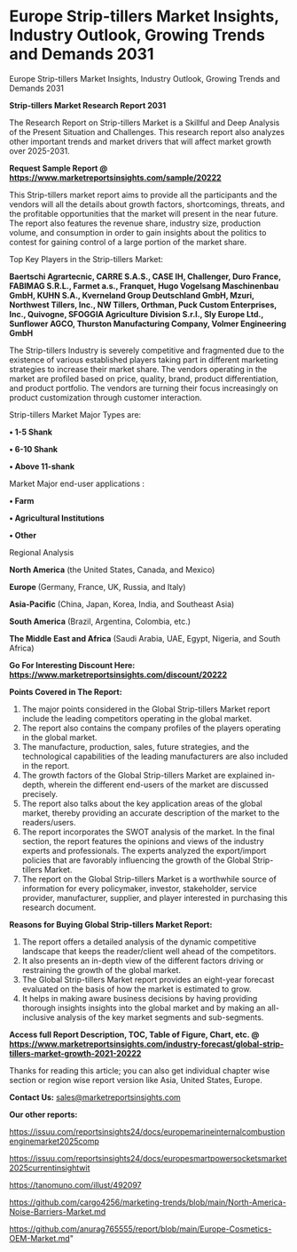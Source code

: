 # Europe Strip-tillers Market Insights, Industry Outlook, Growing Trends and Demands 2031
Europe Strip-tillers Market Insights, Industry Outlook, Growing Trends and Demands 2031

<strong>Strip-tillers Market Research Report 2031</strong>

The Research Report on Strip-tillers Market is a Skillful and Deep Analysis of the Present Situation and Challenges. This research report also analyzes other important trends and market drivers that will affect market growth over 2025-2031.

<strong>Request Sample Report @ <a href=https://www.marketreportsinsights.com/sample/20222>https://www.marketreportsinsights.com/sample/20222</a></strong>

This Strip-tillers market report aims to provide all the participants and the vendors will all the details about growth factors, shortcomings, threats, and the profitable opportunities that the market will present in the near future. The report also features the revenue share, industry size, production volume, and consumption in order to gain insights about the politics to contest for gaining control of a large portion of the market share.

Top Key Players in the Strip-tillers Market:

<strong>Baertschi Agrartecnic, CARRE S.A.S., CASE IH, Challenger, Duro France, FABIMAG S.R.L., Farmet a.s., Franquet, Hugo Vogelsang Maschinenbau GmbH, KUHN S.A., Kverneland Group Deutschland GmbH, Mzuri, Northwest Tillers, Inc., NW Tillers, Orthman, Puck Custom Enterprises, Inc., Quivogne, SFOGGIA Agriculture Division S.r.l., Sly Europe Ltd., Sunflower AGCO, Thurston Manufacturing Company, Volmer Engineering GmbH</strong>

The Strip-tillers Industry is severely competitive and fragmented due to the existence of various established players taking part in different marketing strategies to increase their market share. The vendors operating in the market are profiled based on price, quality, brand, product differentiation, and product portfolio. The vendors are turning their focus increasingly on product customization through customer interaction.

Strip-tillers Market Major Types are:

<strong>• 1-5 Shank

• 6-10 Shank

• Above 11-shank</strong>

Market Major end-user applications :

<strong>• Farm

• Agricultural Institutions

• Other</strong>

Regional Analysis

</u><strong><b>North America</b></strong> (the United States, Canada, and Mexico)

<strong><b>Europe </b></strong>(Germany, France, UK, Russia, and Italy)

<strong><b>Asia-Pacific</b></strong> (China, Japan, Korea, India, and Southeast Asia)

<strong><b>South America</b></strong> (Brazil, Argentina, Colombia, etc.)

<strong><b>The Middle East and Africa</b></strong> (Saudi Arabia, UAE, Egypt, Nigeria, and South Africa)

<strong>Go For Interesting Discount Here: <a href=https://www.marketreportsinsights.com/discount/20222>https://www.marketreportsinsights.com/discount/20222</a></strong>

<strong>Points Covered in The Report:</strong>
<ol>
  <li>The major points considered in the Global Strip-tillers Market report include the leading competitors operating in the global market.</li>
  <li>The report also contains the company profiles of the players operating in the global market.</li>
  <li>The manufacture, production, sales, future strategies, and the technological capabilities of the leading manufacturers are also included in the report.</li>
  <li>The growth factors of the Global Strip-tillers Market are explained in-depth, wherein the different end-users of the market are discussed precisely.</li>
  <li>The report also talks about the key application areas of the global market, thereby providing an accurate description of the market to the readers/users.</li>
  <li>The report incorporates the SWOT analysis of the market. In the final section, the report features the opinions and views of the industry experts and professionals. The experts analyzed the export/import policies that are favorably influencing the growth of the Global Strip-tillers Market.</li>
  <li>The report on the Global Strip-tillers Market is a worthwhile source of information for every policymaker, investor, stakeholder, service provider, manufacturer, supplier, and player interested in purchasing this research document.</li>
</ol>
<strong>Reasons for Buying Global Strip-tillers Market Report:</strong>

<ol>
  <li>The report offers a detailed analysis of the dynamic competitive landscape that keeps the reader/client well ahead of the competitors.</li>
  <li>It also presents an in-depth view of the different factors driving or restraining the growth of the global market.</li>
  <li>The Global Strip-tillers Market report provides an eight-year forecast evaluated on the basis of how the market is estimated to grow.</li>
  <li>It helps in making aware business decisions by having providing thorough insights insights into the global market and by making an all-inclusive analysis of the key market segments and sub-segments.</li>
</ol>
<strong>Access full Report Description, TOC, Table of Figure, Chart, etc. @ <a href=https://www.marketreportsinsights.com/industry-forecast/global-strip-tillers-market-growth-2021-20222>https://www.marketreportsinsights.com/industry-forecast/global-strip-tillers-market-growth-2021-20222</a></strong>


Thanks for reading this article; you can also get individual chapter wise section or region wise report version like Asia, United States, Europe.

<strong>Contact Us:</strong>
sales@marketreportsinsights.com

<strong>Our other reports:</strong>

<a href=https://issuu.com/reportsinsights24/docs/europemarineinternalcombustionenginemarket2025comp>https://issuu.com/reportsinsights24/docs/europemarineinternalcombustionenginemarket2025comp</a>

<a href=https://issuu.com/reportsinsights24/docs/europesmartpowersocketsmarket2025currentinsightwit>https://issuu.com/reportsinsights24/docs/europesmartpowersocketsmarket2025currentinsightwit</a>

<a href=https://tanomuno.com/illust/492097>https://tanomuno.com/illust/492097</a>

<a href=https://github.com/cargo4256/marketing-trends/blob/main/North-America-Noise-Barriers-Market.md>https://github.com/cargo4256/marketing-trends/blob/main/North-America-Noise-Barriers-Market.md</a>

<a href=https://github.com/anurag765555/report/blob/main/Europe-Cosmetics-OEM-Market.md>https://github.com/anurag765555/report/blob/main/Europe-Cosmetics-OEM-Market.md</a>"
